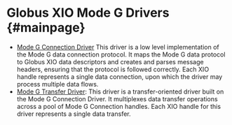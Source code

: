 Globus XIO Mode G Drivers {#mainpage}
=========================

- [Mode G Connection Driver](connection_driver.html)
  This driver is a low level implementation of the Mode G data connection
  protocol. It maps the Mode G data protocol to Globus XIO data descriptors
  and creates and parses message headers, ensuring that the protocol
  is followed correctly. Each XIO handle represents a single data connection,
  upon which the driver may process multiple data flows.
- [Mode G Transfer Driver](transfer_driver.html):
  This driver is a transfer-oriented driver built on the Mode G Connection
  Driver. It multiplexes data transfer operations across a pool of Mode G
  Connection handles. Each XIO handle for this driver represents a single
  data transfer.
